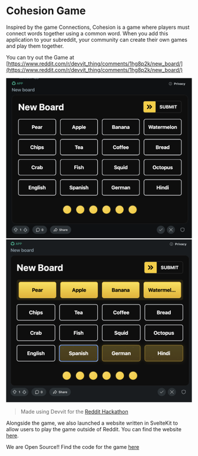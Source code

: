 # Cohesion Game

Inspired by the game Connections, Cohesion is a game where players must connect words together using a common word. When you add this application to your subreddit, your community can create their own games and play them together.

You can try out the Game at [https://www.reddit.com/r/devvit_thing/comments/1hg8p2k/new_board/](https://www.reddit.com/r/devvit_thing/comments/1hg8p2k/new_board/)

![Cohesion Game](.github/normal.png)
![Cohesion Game](.github/select.png)

> Made using Devvit for the [Reddit Hackathon](https://redditgamesandpuzzles.devpost.com/)

Alongside the game, we also launched a website written in SvelteKit to allow users to play the game outside of Reddit. You can find the website [here](https://cohesion-game.vercel.app/).

We are Open Source!!
Find the code for the game [here]()
